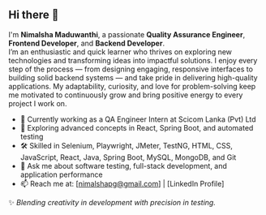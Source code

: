 ## Hi there 👋

I'm **Nimalsha Maduwanthi**, a passionate **Quality Assurance Engineer**, **Frontend Developer**, and **Backend Developer**.  
I’m an enthusiastic and quick learner who thrives on exploring new technologies and transforming ideas into impactful solutions. I enjoy every step of the process — from designing engaging, responsive interfaces to building solid backend systems — and take pride in delivering high-quality applications. My adaptability, curiosity, and love for problem-solving keep me motivated to continuously grow and bring positive energy to every project I work on.

- 🔭 Currently working as a QA Engineer Intern at Scicom Lanka (Pvt) Ltd  
- 🌱 Exploring advanced concepts in React, Spring Boot, and automated testing  
- 🛠 Skilled in Selenium, Playwright, JMeter, TestNG, HTML, CSS, JavaScript, React, Java, Spring Boot, MySQL, MongoDB, and Git  
- 💬 Ask me about software testing, full-stack development, and application performance  
- 📫 Reach me at: [nimalshapg@gmail.com] | [LinkedIn Profile]  

✨ *Blending creativity in development with precision in testing.*
